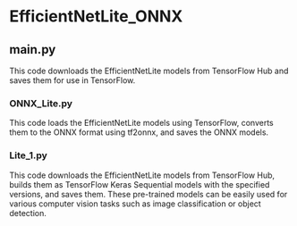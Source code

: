 # EfficientNetLite_ONNX

<h2>main.py</h2>
<p>This code downloads the EfficientNetLite models from TensorFlow Hub and saves them for use in TensorFlow.</p>

<h3>ONNX_Lite.py</h3>
<p>This code loads the EfficientNetLite models using TensorFlow, converts them to the ONNX format using tf2onnx, and saves the ONNX models.</p>

<h3>Lite_1.py</h3>
<p>This code downloads the EfficientNetLite models from TensorFlow Hub, builds them as TensorFlow Keras Sequential models with the specified versions, and saves them. These pre-trained models can be easily used for various computer vision tasks such as image classification or object detection.</p>
